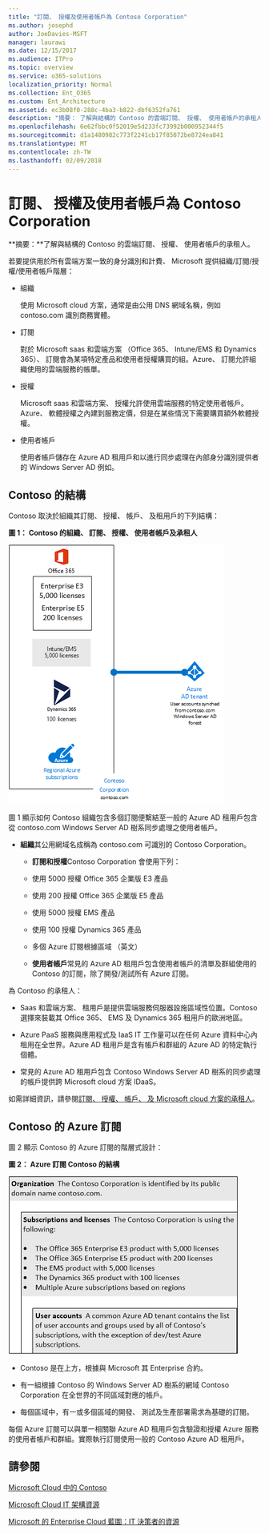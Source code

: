 ```yaml
---
title: "訂閱、 授權及使用者帳戶為 Contoso Corporation"
ms.author: josephd
author: JoeDavies-MSFT
manager: laurawi
ms.date: 12/15/2017
ms.audience: ITPro
ms.topic: overview
ms.service: o365-solutions
localization_priority: Normal
ms.collection: Ent_O365
ms.custom: Ent_Architecture
ms.assetid: ec3b08f0-288c-4ba3-b822-dbf6352fa761
description: "摘要： 了解與結構的 Contoso 的雲端訂閱、 授權、 使用者帳戶的承租人。"
ms.openlocfilehash: 6e62fbbc0f52019e5d233fc73992b000952344f5
ms.sourcegitcommit: d1a1480982c773f2241cb17f85072be8724ea841
ms.translationtype: MT
ms.contentlocale: zh-TW
ms.lasthandoff: 02/09/2018
---
```

# <a name="subscriptions-licenses-and-user-accounts-for-the-contoso-corporation"></a>訂閱、 授權及使用者帳戶為 Contoso Corporation

 **摘要：**了解與結構的 Contoso 的雲端訂閱、 授權、 使用者帳戶的承租人。
  
若要提供用於所有雲端方案一致的身分識別和計費、 Microsoft 提供組織/訂閱/授權/使用者帳戶階層：
  
- 組織
    
    使用 Microsoft cloud 方案，通常是由公用 DNS 網域名稱，例如 contoso.com 識別商務實體。
    
- 訂閱
    
    對於 Microsoft saas 和雲端方案 （Office 365、 Intune/EMS 和 Dynamics 365）、 訂閱會為某項特定產品和使用者授權購買的組。Azure、 訂閱允許組織使用的雲端服務的帳單。
    
- 授權
    
    Microsoft saas 和雲端方案、 授權允許使用雲端服務的特定使用者帳戶。Azure、 軟體授權之內建到服務定價，但是在某些情況下需要購買額外軟體授權。
    
- 使用者帳戶
    
    使用者帳戶儲存在 Azure AD 租用戶和以進行同步處理在內部身分識別提供者的 Windows Server AD 例如。
    
## <a name="contosos-structure"></a>Contoso 的結構

Contoso 取決於組織其訂閱、 授權、 帳戶、 及租用戶的下列結構：
  
**圖 1： Contoso 的組織、 訂閱、 授權、 使用者帳戶及承租人**

![Contoso 的組織、訂用帳戶授權、使用者帳戶及租用戶](images/Contoso_Poster/Subscriptions.png)
  
圖 1 顯示如何 Contoso 組織包含多個訂閱便繫結至一般的 Azure AD 租用戶包含從 contoso.com Windows Server AD 樹系同步處理之使用者帳戶。
  
- **組織**其公用網域名成稱為 contoso.com 可識別的 Contoso Corporation。
    
  - **訂閱和授權**Contoso Corporation 會使用下列：
    
  - 使用 5000 授權 Office 365 企業版 E3 產品
    
  - 使用 200 授權 Office 365 企業版 E5 產品
    
  - 使用 5000 授權 EMS 產品
    
  - 使用 100 授權 Dynamics 365 產品
    
  - 多個 Azure 訂閱根據區域 （英文）
    
  - **使用者帳戶**常見的 Azure AD 租用戶包含使用者帳戶的清單及群組使用的 Contoso 的訂閱，除了開發/測試所有 Azure 訂閱。
    
為 Contoso 的承租人：
  
- Saas 和雲端方案、 租用戶是提供雲端服務伺服器設施區域性位置。Contoso 選擇來裝載其 Office 365、 EMS 及 Dynamics 365 租用戶的歐洲地區。 
    
- Azure PaaS 服務與應用程式及 IaaS IT 工作量可以在任何 Azure 資料中心內租用在全世界。Azure AD 租用戶是含有帳戶和群組的 Azure AD 的特定執行個體。
    
- 常見的 Azure AD 租用戶包含 Contoso Windows Server AD 樹系的同步處理的帳戶提供跨 Microsoft cloud 方案 IDaaS。
    
如需詳細資訊，請參閱[訂閱、 授權、 帳戶、 及 Microsoft cloud 方案的承租人](subscriptions-licenses-accounts-and-tenants-for-microsoft-cloud-offerings.md)。
  
## <a name="contosos-azure-subscriptions"></a>Contoso 的 Azure 訂閱

圖 2 顯示 Contoso 的 Azure 訂閱的階層式設計：
  
**圖 2： Azure 訂閱 Contoso 的結構**

![Contoso 的 Azure 訂用帳戶結構](images/Contoso_Poster/Subscriptions_Nested.png)
  
- Contoso 是在上方，根據與 Microsoft 其 Enterprise 合約。
    
- 有一組根據 Contoso 的 Windows Server AD 樹系的網域 Contoso Corporation 在全世界的不同區域對應的帳戶。
    
- 每個區域中，有一或多個區域的開發、 測試及生產部署需求為基礎的訂閱。
    
每個 Azure 訂閱可以與單一相關聯 Azure AD 租用戶包含驗證和授權 Azure 服務的使用者帳戶和群組。實際執行訂閱使用一般的 Contoso Azure AD 租用戶。
  
## <a name="see-also"></a>請參閱

[Microsoft Cloud 中的 Contoso](contoso-in-the-microsoft-cloud.md)
  
[Microsoft Cloud IT 架構資源](microsoft-cloud-it-architecture-resources.md)

[Microsoft 的 Enterprise Cloud 藍圖：IT 決策者的資源](https://sway.com/FJ2xsyWtkJc2taRD)




